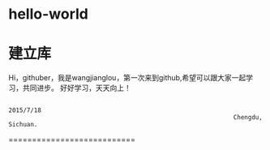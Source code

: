 # hello-world
建立库
===========================

Hi，githuber，我是wangjianglou，第一次来到github,希望可以跟大家一起学习，共同进步。
好好学习，天天向上！

                                                                  2015/7/18
                                                                  Chengdu, Sichuan.

===========================
